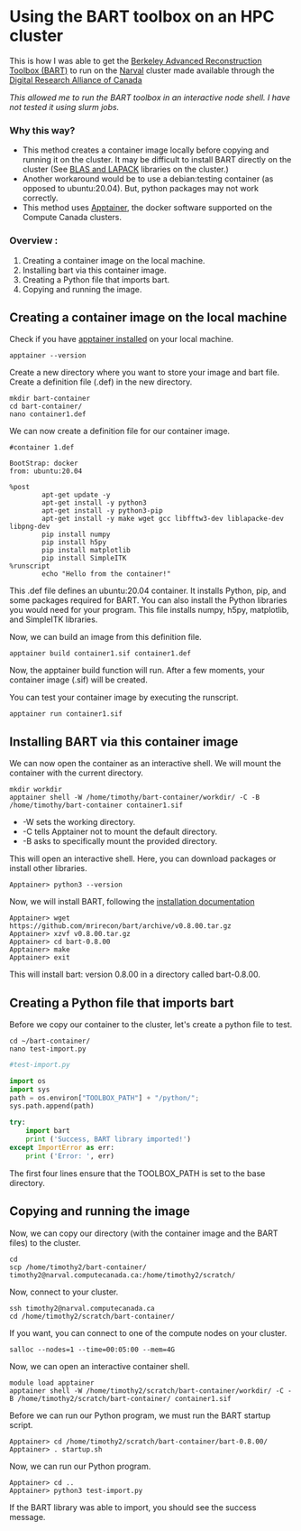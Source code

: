 # Using the BART toolbox on an HPC cluster

This is how I was able to get the [Berkeley Advanced Reconstruction Toolbox (BART)](https://mrirecon.github.io/bart/) to run on the [Narval](https://docs.alliancecan.ca/wiki/Narval/en) cluster made available through the [Digital Research Alliance of Canada](https://www.alliancecan.ca/en)

_This allowed me to run the BART toolbox in an interactive node shell. I have not tested it using slurm jobs._

### Why this way?
* This method creates a container image locally before copying and running it on the cluster. It may be difficult to install BART directly on the cluster (See [BLAS and LAPACK](https://docs.alliancecan.ca/wiki/BLAS_and_LAPACK) libraries on the cluster.) 
* Another workaround would be to use a debian:testing container (as opposed to ubuntu:20.04). But, python packages may not work correctly.
* This method uses [Apptainer](https://docs.alliancecan.ca/wiki/Apptainer), the docker software supported on the Compute Canada clusters.
 
### Overview :
1. Creating a container image on the local machine.
2. Installing bart via this container image.
3. Creating a Python file that imports bart.
4. Copying and running the image.

## Creating a container image on the local machine

Check if you have [apptainer installed](https://apptainer.org/docs/admin/main/installation.html) on your local machine.

````commandline
apptainer --version
````

Create a new directory where you want to store your image and bart file. Create a definition file (.def) in the new directory.

````commandline
mkdir bart-container
cd bart-container/
nano container1.def 
````

We can now create a definition file for our container image.

````
#container 1.def

BootStrap: docker
from: ubuntu:20.04

%post
        apt-get update -y
        apt-get install -y python3
        apt-get install -y python3-pip
        apt-get install -y make wget gcc libfftw3-dev liblapacke-dev libpng-dev
        pip install numpy
        pip install h5py
        pip install matplotlib
        pip install SimpleITK
%runscript
        echo "Hello from the container!"
````

This .def file defines an ubuntu:20.04 container. It installs Python, pip, and some packages required for BART. You can also install the Python libraries you would need for your program. This file installs numpy, h5py, matplotlib, and SimpleITK libraries.


Now, we can build an image from this definition file.

````commandline
apptainer build container1.sif container1.def
````

Now, the apptainer build function will run. After a few moments, your container image (.sif) will be created.

You can test your container image by executing the runscript.

```commandline
apptainer run container1.sif
```


## Installing BART via this container image

We can now open the container as an interactive shell. We will mount the container with the current directory.

```commandline
mkdir workdir
apptainer shell -W /home/timothy/bart-container/workdir/ -C -B /home/timothy/bart-container container1.sif
```

* -W sets the working directory.
* -C tells Apptainer not to mount the default directory.
* -B asks to specifically mount the provided directory.
  
This will open an interactive shell. Here, you can download packages or install other libraries.

```commandline
Apptainer> python3 --version
```

Now, we will install BART, following the [installation documentation](https://mrirecon.github.io/bart/installation.html)

```commandline
Apptainer> wget https://github.com/mrirecon/bart/archive/v0.8.00.tar.gz
Apptainer> xzvf v0.8.00.tar.gz
Apptainer> cd bart-0.8.00
Apptainer> make 
Apptainer> exit
```

This will install bart: version 0.8.00 in a directory called bart-0.8.00. 

## Creating a Python file that imports bart
Before we copy our container to the cluster, let's create a python file to test.

```commandline
cd ~/bart-container/
nano test-import.py
```
```python
#test-import.py

import os
import sys
path = os.environ["TOOLBOX_PATH"] + "/python/";
sys.path.append(path)

try:
    import bart
    print ('Success, BART library imported!')
except ImportError as err:
    print ('Error: ', err)
```

The first four lines ensure that the TOOLBOX_PATH is set to the base directory.

## Copying and running the image

Now, we can copy our directory (with the container image and the BART files) to the cluster.

```commandline
cd 
scp /home/timothy2/bart-container/ timothy2@narval.computecanada.ca:/home/timothy2/scratch/
```

Now, connect to your cluster.
```commandline
ssh timothy2@narval.computecanada.ca
cd /home/timothy2/scratch/bart-container/
```

If you want, you can connect to one of the compute nodes on your cluster.
```commandline
salloc --nodes=1 --time=00:05:00 --mem=4G
```

Now, we can open an interactive container shell.
```commandline
module load apptainer
apptainer shell -W /home/timothy2/scratch/bart-container/workdir/ -C -B /home/timothy2/scratch/bart-container/ container1.sif
```

Before we can run our Python program, we must run the BART startup script.
```commandline
Apptainer> cd /home/timothy2/scratch/bart-container/bart-0.8.00/
Apptainer> . startup.sh 
```

Now, we can run our Python program.
```commandline
Apptainer> cd ..
Apptainer> python3 test-import.py
```
If the BART library was able to import, you should see the success message.

